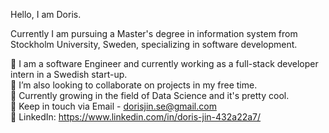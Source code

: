 Hello, I am Doris.

Currently I am pursuing a Master's degree in information system from Stockholm University, Sweden, specializing in software development.

🔭 I am a software Engineer and currently working as a full-stack developer intern in a Swedish start-up.  
👯 I’m also looking to collaborate on projects in my free time.  
🌱 Currently growing in the field of Data Science and it's pretty cool.  
💬 Keep in touch via Email - dorisjin.se@gmail.com  
🤝 LinkedIn: https://www.linkedin.com/in/doris-jin-432a22a7/  



